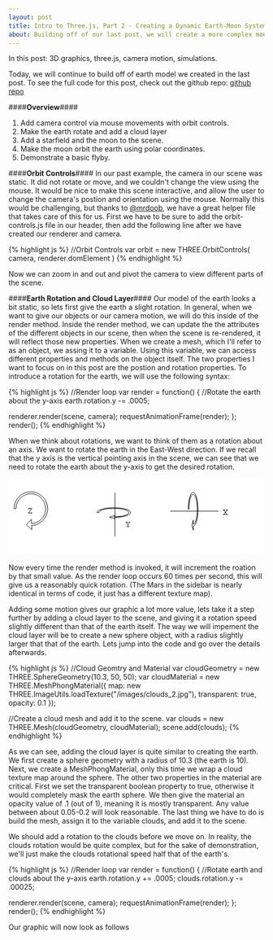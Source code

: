 ```yaml
--- 
layout: post
title: Intro to Three.js, Part 2 - Creating a Dynamic Earth-Moon System
about: Building off of our last post, we will create a more complex model of the earth-moon system.  We'll cover adding more complex objects, and introducing camera and object motion into our system.
---
```


In this post: 3D graphics, three.js, camera motion, simulations.

Today, we will continue to build off of earth model we created in the last post.  To see the full code for this post, check out the github repo: [github repo](https://github.com/MattLoftus/threejs-space-simulations/blob/master/examples/earth-moon-system-dynamic.html)  

####**Overview**####

1.   Add camera control via mouse movements with orbit controls.
2.   Make the earth rotate and add a cloud layer
3.   Add a starfield and the moon to the scene.
4.   Make the moon orbit the earth using polar coordinates.
5.   Demonstrate a basic flyby.

####**Orbit Controls**####
In our past example, the camera in our scene was static.  It did not rotate or move, and we couldn't change the view using the mouse.  It would be nice to make this scene interactive, and allow the user to change the camera's postion and orientation using the mouse.  Normally this would be challenging, but thanks to [@mrdoob](https://github.com/mrdoob), we have a great helper file that takes care of this for us.  First we have to be sure to add the orbit-controls.js file in our header, then add the following line after we have created our renderer and camera.

{% highlight js %}
//Orbit Controls
var orbit = new THREE.OrbitControls( camera, renderer.domElement )
{% endhighlight %}

Now we can zoom in and out and pivot the camera to view different parts of the scene.

####**Earth Rotation and Cloud Layer**####
Our model of the earth looks a bit static, so lets first give the earth a slight rotation.  In general, when we want to give our objects or our camera motion, we will do this inside of the render method.  Inside the render method, we can update the the attributes of the different objects in our scene, then when the scene is re-rendered, it will reflect those new properties.  When we create a mesh, which I'll refer to as an object, we assing it to a variable.  Using this variable, we can access different properties and methods on the object itself.  The two properties I want to focus on in this post are the postion and rotation properties.  To introduce a rotation for the earth, we will use the following syntax:

{% highlight js %}
//Render loop
var render = function() {
  //Rotate the earth about the y-axis
  earth.rotation.y -= .0005;

  renderer.render(scene, camera);
  requestAnimationFrame(render);
};
render();
{% endhighlight %}

When we think about rotations, we want to think of them as a rotation about an axis.  We want to rotate the earth in the East-West direction.  If we recall that the y axis is the vertical pointing axis in the scene, we can see that we need to rotate the earth about the y-axis to get the desired rotation.  

![y-axis-rotation](/images/rotations_diagram.jpg)

Now every time the render method is invoked, it will increment the roation by that small value.  As the render loop occurs 60 times per second, this will give us a reasonably quick rotation. (The Mars in the sidebar is nearly identical in terms of code, it just has a different texture map).

<div id="earth-rotation"></div>
<script>
  (function(){
    var width = window.innerWidth;
    var height = window.innerHeight;
    //Swap for mobile
    if (height > width) {
      var tempWidth = width;
      width = height;
      height = tempWidth;
    }
    var scene = new THREE.Scene();
    var camera = new THREE.PerspectiveCamera(45, width/height, 1, 2000);
    scene.add(camera);
    camera.position.set(0,0,30);

    var renderer = new THREE.WebGLRenderer({antialias: true});
    renderer.setSize(width/2, height/2);
    document.getElementById("earth-rotation").appendChild(renderer.domElement);

    var orbitControls = new THREE.OrbitControls(camera, renderer.domElement);

    var ambientLight = new THREE.AmbientLight(0xf1f1f1);
    scene.add(ambientLight);
    var spotLight = new THREE.DirectionalLight(0xffffff);
    spotLight.position.set(50,50,50);
    scene.add(spotLight);

    var earthGeometry = new THREE.SphereGeometry(10, 50, 50);
    var earthMaterial = new THREE.MeshPhongMaterial({
      map: new THREE.ImageUtils.loadTexture("/images/earth_3.jpg"),
      color: 0xf2f2f2,
      specular: 0xbbbbbb,
      shininess: 2
    });
    var earth = new THREE.Mesh(earthGeometry, earthMaterial);
    scene.add(earth);

    var render = function() {
      earth.rotation.y -= .0005;
      renderer.render(scene, camera);
      requestAnimationFrame(render);
    };
    render();
  })();
</script>

Adding some motion gives our graphic a lot more value, lets take it a step further by adding a cloud layer to the scene, and giving it a rotation speed slightly different than that of the earth itself.  The way we will impement the cloud layer will be to create a new sphere object, with a radius slightly larger that that of the earth.  Lets jump into the code and go over the details afterwards.

{% highlight js %}
//Cloud Geomtry and Material
var cloudGeometry = new THREE.SphereGeometry(10.3,  50, 50);
var cloudMaterial = new THREE.MeshPhongMaterial({
  map: new THREE.ImageUtils.loadTexture("/images/clouds_2.jpg"),
  transparent: true,
  opacity: 0.1
});

//Create a cloud mesh and add it to the scene.
var clouds = new THREE.Mesh(cloudGeometry, cloudMaterial);
scene.add(clouds);
{% endhighlight %}

As we can see, adding the cloud layer is quite similar to creating the earth.  We first create a sphere geometry with a radius of 10.3 (the earth is 10).  Next, we create a MeshPhongMaterial, only this time we wrap a cloud texture map around the sphere.  The other two properties in the material are critical.  First we set the transparent boolean property to true, otherwise it would completely mask the earth sphere.  We then give the material an opacity value of .1 (out of 1), meaning it is mostly transparent.  Any value between about 0.05-0.2 will look reasonable.  The last thing we have to do is build the mesh, assign it to the variable clouds, and add it to the scene.

We should add a rotation to the clouds before we move on.  In reality, the clouds rotation would be quite complex, but for the sake of demonstration, we'll just make the clouds rotational speed half that of the earth's.

{% highlight js %}
//Render loop
var render = function() {
  //Rotate earth and clouds about the y-axis
  earth.rotation.y += .0005;
  clouds.rotation.y -= .00025;

  renderer.render(scene, camera);
  requestAnimationFrame(render);
};
render();
{% endhighlight %} 

Our graphic will now look as follows 

<div id="cloud-layer"></div>
<script>
  (function(){
    var width = window.innerWidth;
    var height = window.innerHeight;
    //Swap for mobile
    if (height > width) {
      var tempWidth = width;
      width = height;
      height = tempWidth;
    }
    var scene = new THREE.Scene();
    var camera = new THREE.PerspectiveCamera(45, width/height, 1, 2000);
    scene.add(camera);
    camera.position.set(0,0,30);

    var renderer = new THREE.WebGLRenderer({antialias: true});
    renderer.setSize(width/2, height/2);
    document.getElementById("cloud-layer").appendChild(renderer.domElement);

    var orbitControls = new THREE.OrbitControls(camera, renderer.domElement);

    var ambientLight = new THREE.AmbientLight(0xf1f1f1);
    scene.add(ambientLight);
    var spotLight = new THREE.DirectionalLight(0xffffff);
    spotLight.position.set(50,50,50);
    scene.add(spotLight);

    var earthGeometry = new THREE.SphereGeometry(10, 50, 50);
    var earthMaterial = new THREE.MeshPhongMaterial({
      map: new THREE.ImageUtils.loadTexture("/images/earth_3.jpg"),
      color: 0xf2f2f2,
      specular: 0xbbbbbb,
      shininess: 2
    });
    var earth = new THREE.Mesh(earthGeometry, earthMaterial);
    scene.add(earth);

    var cloudGeometry = new THREE.SphereGeometry(10.3,  50, 50);
    var cloudMaterial = new THREE.MeshPhongMaterial({
      map: new THREE.ImageUtils.loadTexture("/images/clouds_2.jpg"),
      transparent: true,
      opacity: 0.1
    });
    var clouds = new THREE.Mesh(cloudGeometry, cloudMaterial);
    scene.add(clouds);

    var render = function() {
      earth.rotation.y -= .0005;
      clouds.rotation.y -= .00025;
      renderer.render(scene, camera);
      requestAnimationFrame(render);
    };
    render();
  })();
</script> 

















